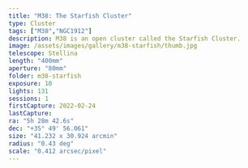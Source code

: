 ```yaml
---
title: "M38: The Starfish Cluster"
type: Cluster
tags: ["M38","NGC1912"]
description: M38 is an open cluster called the Starfish Cluster.
image: /assets/images/gallery/m38-starfish/thumb.jpg
telescope: Stellina
length: "400mm"
aperture: "80mm"
folder: m38-starfish
exposure: 10
lights: 131
sessions: 1
firstCapture: 2022-02-24 
lastCapture:
ra: "5h 28m 42.6s"
dec: "+35° 49' 56.061"
size: "41.232 x 30.924 arcmin"
radius: "0.43 deg"
scale: "0.412 arcsec/pixel"
---
```

